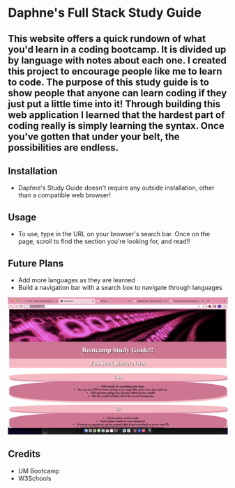 # Daphne's Full Stack Study Guide

## This website offers a quick rundown of what you'd learn in a coding bootcamp. It is divided up by language with notes about each one. I created this project to encourage people like me to learn to code. The purpose of this study guide is to show people that anyone can learn coding if they just put a little time into it! Through building this web application I learned that the hardest part of coding really is simply learning the syntax. Once you've gotten that under your belt, the possibilities are endless. 

## Installation
- Daphne's Study Guide doesn't require any outside installation, other than a compatible web browser!

## Usage
- To use, type in the URL on your browser's search bar. Once on the page, scroll to find the section you're looking for, and read!! 

## Future Plans
- Add more languages as they are learned
- Build a navigation bar with a search box to navigate through languages

![Screenshot](./assets/Screen%20Shot%202022-11-30%20at%206.20.55%20PM.png)

## Credits
- UM Bootcamp
- W3Schools
